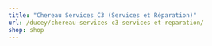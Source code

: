 ```yaml
---
title: "Chereau Services C3 (Services et Réparation)"
url: /ducey/chereau-services-c3-services-et-reparation/
shop: shop
---
```

